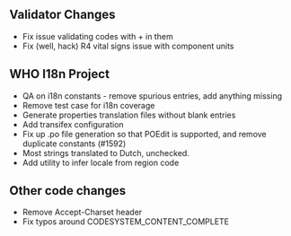 ## Validator Changes

* Fix issue validating codes with + in them
* Fix (well, hack) R4 vital signs issue with component units

## WHO I18n Project

* QA on i18n constants - remove spurious entries, add anything missing
* Remove test case for i18n coverage
* Generate properties translation files without blank entries
* Add transifex configuration
* Fix up .po file generation so that POEdit is supported, and remove duplicate constants (#1592)
* Most strings translated to Dutch, unchecked.
* Add utility to infer locale from region code

## Other code changes

* Remove Accept-Charset header
* Fix typos around CODESYSTEM_CONTENT_COMPLETE
